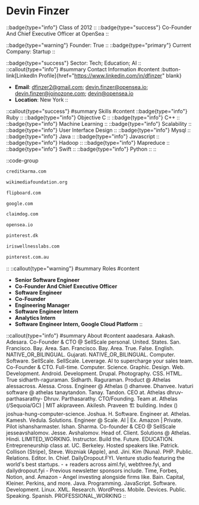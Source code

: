 # Devin Finzer
::badge{type="info"}
Class of 2012
::
::badge{type="success"}
Co-Founder And Chief Executive Officer at OpenSea
::

::badge{type="warning"}
Founder: True
::
::badge{type="primary"}
Current Company: Startup
::

::badge{type="success"}
Sector: Tech; Education; AI
::
::callout{type="info"}
#summary
Contact Information
#content
:button-link[LinkedIn Profile]{href="https://www.linkedin.com/in/dfinzer" blank}
- **Email**: dfinzer2@gmail.com; devin.finzer@opensea.io; devin.finzer@joinozone.com; devin@opensea.io
- **Location**: New York
::

::callout{type="success"}
#summary
Skills
#content
::badge{type="info"}
Ruby
::
::badge{type="info"}
Objective C
::
::badge{type="info"}
C++
::
::badge{type="info"}
Machine Learning
::
::badge{type="info"}
Scalability
::
::badge{type="info"}
User Interface Design
::
::badge{type="info"}
Mysql
::
::badge{type="info"}
Java
::
::badge{type="info"}
Javascript
::
::badge{type="info"}
Hadoop
::
::badge{type="info"}
Mapreduce
::
::badge{type="info"}
Swift
::
::badge{type="info"}
Python
::
::

::code-group
```bash [Credit Karma]
creditkarma.com
```
```bash [Wikimedia Foundation]
wikimediafoundation.org
```
```bash [Flipboard]
flipboard.com
```
```bash [Google]
google.com
```
```bash [Claimdog]
claimdog.com
```
```bash [OpenSea]
opensea.io
```
```bash [William Megelich]
pinterest.dk
```
```bash [IRIS Wellness Labs]
iriswellnesslabs.com
```
```bash [Pinterest]
pinterest.com.au
```
::
::callout{type="warning"}
#summary
Roles
#content
- **Senior Software Engineer**
- **Co-Founder And Chief Executive Officer**
- **Software Engineer**
- **Co-Founder**
- **Engineering Manager**
- **Software Engineer Intern**
- **Analytics Intern**
- **Software Engineer Intern, Google Cloud Platform**
::

::callout{type="info"}
#summary
About
#content
aaadesara. Aakash. Adesara. Co-Founder & CTO @ SellScale personal. United. States. San. Francisco. Bay. Area. San. Francisco. Bay. Area. True. False. English. NATIVE_OR_BILINGUAL. Gujarati. NATIVE_OR_BILINGUAL. Computer. Software. SellScale. SellScale. Leverage. AI to supercharge your sales team. Co-Founder & CTO. Full-time. Computer. Science. Graphic. Design. Web. Development. Android. Development. Drupal. Photography. CSS. HTML. True sidharth-raguraman. Sidharth. Raguraman. Product @ Athelas alessacross. Alessa. Cross. Engineer @ Athelas () dhanvee. Dhanvee. Ivaturi software @ athelas tanaytandon. Tanay. Tandon. CEO at. Athelas dhruv-parthasarathy- Dhruv. Parthasarathy. CTO/Founding. Team at. Athelas (/Sequoia/GC) | MIT akipraveen. Akilesh. Praveen 🏗️ building. Index () joshua-hung-computer-science. Joshua. H. Software. Engineer at. Athelas. Kamesh. Vedula. Solutions. Engineer @ Scale. AI | Ex. Amazon | Private. Pilot ishansharmaster. Ishan. Sharma. Co-founder & CEO @ SellScale jesseavshalomov. Jesse. Avshalomov. Head of. Client. Solutions @ Athelas. Hindi. LIMITED_WORKING. Instructor. Build the. Future. EDUCATION. Entrepreneurship class at. UC. Berkeley. Hosted speakers like. Patrick. Collison (Stripe), Steve. Wozniak (Apple), and. Jini. Kim (Nuna). PHP. Public. Relations. Editor. In. Chief. DailyDropout.FYI. Venture studio featuring the world's best startups. - + readers across aiml.fyi, webthree.fyi, and dailydropout.fyi - Previous newsletter sponsors include. Time, Forbes, Notion, and. Amazon - Angel investing alongside firms like. Bain. Capital, Kleiner. Perkins, and more. Java. Programming. JavaScript. Software. Development. Linux. XML. Research. WordPress. Mobile. Devices. Public. Speaking. Spanish. PROFESSIONAL_WORKING
::
